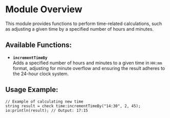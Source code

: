 # Module Overview

This module provides functions to perform time-related calculations, such as adjusting a given time by a specified number of hours and minutes.

## Available Functions:
- **`incrementTimeBy`**  
    Adds a specified number of hours and minutes to a given time in `HH:mm` format, adjusting for minute overflow and ensuring the result adheres to the 24-hour clock system.

## Usage Example:

```ballerina
// Example of calculating new time
string result = check time:incrementTimeBy("14:30", 2, 45);
io:println(result); // Output: 17:15
```
